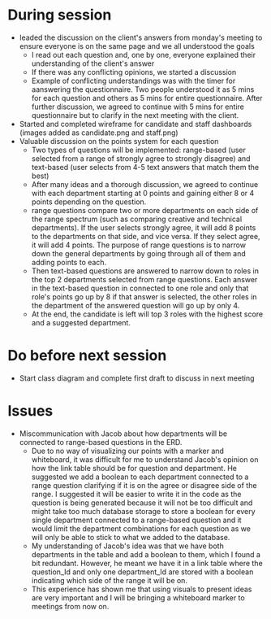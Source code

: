 # During session
- leaded the discussion on the client's answers from monday's meeting to ensure everyone is on the same page and we all understood the goals
    * I read out each question and, one by one, everyone explained their understanding of the client's answer
    * If there was any conflicting opinions, we started a discussion
    * Example of conflicting understandings was with the timer for aanswering the questionnaire. Two people understood it as 5 mins for each question and others as 5 mins for entire questionnaire. After further discussion, we agreed to continue with 5 mins for entire questionnaire but to clarify in the next meeting with the client.
- Started and completed wireframe for candidate and staff dashboards (images added as candidate.png and staff.png)
- Valuable discussion on the points system for each question 
    * Two types of questions will be implemented: range-based (user selected from a range of strongly agree to strongly disagree) and text-based (user selects from 4-5 text answers that match them the best)
    * After many ideas and a thorough discussion, we agreed to continue with each department starting at 0 points and gaining either 8 or 4 points depending on the question.
    * range questions compare two or more departments on each side of the range spectrum (such as comparing creative and technical departments). If the user selects strongly agree, it will add 8 points to the departments on that side, and vice versa. If they select agree, it will add 4 points. The purpose of range questions is to narrow down the general departments by going through all of them and adding points to each.
    * Then text-based questions are answered to narrow down to roles in the top 2 departments selected from range questions. Each answer in the text-based question in connected to one role and only that role's points go up by 8 if that answer is selected, the other roles in the department of the answered question will go up by only 4.
    * At the end, the candidate is left will top 3 roles with the highest score and a suggested department.

# Do before next session
- Start class diagram and complete first draft to discuss in next meeting

# Issues
- Miscommunication with Jacob about how departments will be connected to range-based questions in the ERD.
    * Due to no way of visualizing our points with a marker and whiteboard, it was difficult for me to understand Jacob's opinion on how the link table should be for question and department. He suggested we add a boolean to each department connected to a range question clarifying if it is on the agree or disagree side of the range. I suggested it will be easier to write it in the code as the question is being generated because it will not be too difficult and might take too much database storage to store a boolean for every single department connected to a range-based question and it would limit the department combinations for each question as we will only be able to stick to what we added to the database.
    * My understanding of Jacob's idea was that we have both departments in the table and add a boolean to them, which I found a bit redundant. However, he meant we have it in a link table where the question_Id and only one department_Id are stored with a boolean indicating which side of the range it will be on. 
    * This experience has shown me that using visuals to present ideas are very important and I will be bringing a whiteboard marker to meetings from now on.